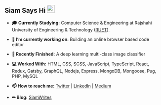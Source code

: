 ## Siam Says Hi <img src="https://media.giphy.com/media/hvRJCLFzcasrR4ia7z/giphy.gif" width="25px">

- **🎓 Currently Studying:** Computer Science & Engineering at Rajshahi University of Engineering & Technology ([RUET](https://www.ruet.ac.bd/)).
- **🔭 I’m currently working on:** Building an online browser based code editor
- **🏁 Recently Finished:** A deep learning multi-class image classifier
- **💻 Worked With:** HTML, CSS, SCSS, JavaScript, TypeScript, React, Redux, Gatsby, GraphQL, Nodejs, Express, MongoDB, Mongoose, Pug, PHP, MySQL
  
- **📫 How to reach me:** [Twitter](https://twitter.com/NaimulIslamSiam) | [LinkedIn](https://www.linkedin.com/in/naimulislamsiam/) | [Medium](https://medium.com/@NaimulIslamSiam)
- **✏ Blog:** [SiamWrites](https://siamwrites.netlify.app/)
